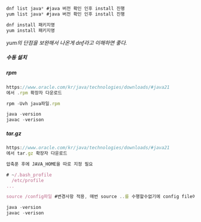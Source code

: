 
```js
dnf list java* #java 버전 확인 인후 install 진행
yum list java* #java 버전 확인 인후 install 진행

dnf install 패키지명
yum install 패키지명
```

*yum의 단점을 보완해서 나온게 dnf라고 이해하면 좋다.*


##### 수동 설치

##### rpm
```js
https://www.oracle.com/kr/java/technologies/downloads/#java21
에서 .rpm 확장자 다운로드

rpm -Uvh java파일.rpm

java -version
javac -verison 

```

##### tar.gz
```js
https://www.oracle.com/kr/java/technologies/downloads/#java21
에서 tar.gz 확장자 다운로드

압축푼 후에 JAVA_HOME을 따로 지정 필요

# ~/.bash_profile
  /etc/profile
...

source /config파일 #변경사항 적용, 매번 source ..를 수행할수없기에 config file에 선언

java -version
javac -verison 

```